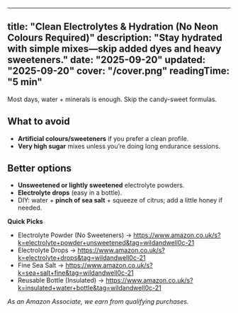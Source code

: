<!-- /content/guides/clean-electrolytes-hydration.md -->
---
title: "Clean Electrolytes & Hydration (No Neon Colours Required)"
description: "Stay hydrated with simple mixes—skip added dyes and heavy sweeteners."
date: "2025-09-20"
updated: "2025-09-20"
cover: "/cover.png"
readingTime: "5 min"
---

Most days, water + minerals is enough. Skip the candy-sweet formulas.

## What to avoid
- **Artificial colours/sweeteners** if you prefer a clean profile.  
- **Very high sugar** mixes unless you’re doing long endurance sessions.

## Better options
- **Unsweetened or lightly sweetened** electrolyte powders.  
- **Electrolyte drops** (easy in a bottle).  
- DIY: water + **pinch of sea salt** + squeeze of citrus; add a little honey if needed.

**Quick Picks**
- Electrolyte Powder (No Sweeteners) → <https://www.amazon.co.uk/s?k=electrolyte+powder+unsweetened&tag=wildandwell0c-21>  
- Electrolyte Drops → <https://www.amazon.co.uk/s?k=electrolyte+drops&tag=wildandwell0c-21>  
- Fine Sea Salt → <https://www.amazon.co.uk/s?k=sea+salt+fine&tag=wildandwell0c-21>  
- Reusable Bottle (Insulated) → <https://www.amazon.co.uk/s?k=insulated+water+bottle&tag=wildandwell0c-21>

*As an Amazon Associate, we earn from qualifying purchases.*
